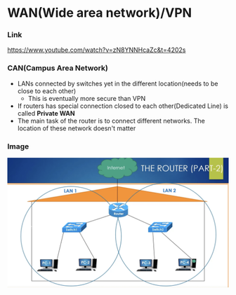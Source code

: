 # WAN(Wide area network)/VPN

### Link
https://www.youtube.com/watch?v=zN8YNNHcaZc&t=4202s

### CAN(Campus Area Network)
 - LANs connected by switches yet in the different location(needs to be close to each other)
   - This is eventually more secure than VPN
 -  If routers has special connection closed to each other(Dedicated Line) is called **Private WAN**
 -  The main task of the router is to connect different networks. The location of these network doesn't matter

### Image
![image info](../images/Router2.png)